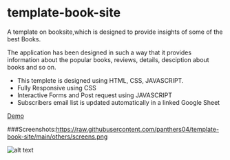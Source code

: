 # template-book-site

A template on booksite,which is designed to provide 
insights of some of the best Books.

The application has been designed in such a way that it provides
information about the popular books, reviews, details, desciption 
about books and so on.
 
 * This templete is designed using HTML, CSS, JAVASCRIPT.
 * Fully Responsive using CSS
 * Interactive Forms and Post request using JAVASCRIPT
 * Subscribers email list is updated automatically in a linked Google Sheet
   
 [Demo](https://panthers04.github.io/template-book-site/)
   
 ###Screenshots:https://raw.githubusercontent.com/panthers04/template-book-site/main/others/screens.png
 
 ![alt text](https://raw.githubusercontent.com/panthers04/template-book-site/main/others/screens.png)
 
